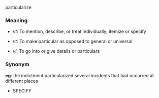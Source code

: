 particularize
### Meaning
+ _vt_: To mention, describe, or treat individually; itemize or specify
+ _vt_: To make particular as opposed to general or universal

+ _vi_: To go into or give details or particulars

### Synonym

__eg__: the indictment particularized several incidents that had occurred at different places

+ SPECIFY



